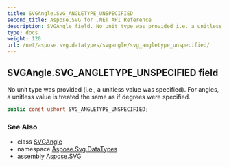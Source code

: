 ```yaml
---
title: SVGAngle.SVG_ANGLETYPE_UNSPECIFIED
second_title: Aspose.SVG for .NET API Reference
description: SVGAngle field. No unit type was provided i.e. a unitless value was specified. For angles a unitless value is treated the same as if degrees were specified
type: docs
weight: 120
url: /net/aspose.svg.datatypes/svgangle/svg_angletype_unspecified/
---
```

## SVGAngle.SVG_ANGLETYPE_UNSPECIFIED field

No unit type was provided (i.e., a unitless value was specified). For angles, a unitless value is treated the same as if degrees were specified.

```csharp
public const ushort SVG_ANGLETYPE_UNSPECIFIED;
```

### See Also

* class [SVGAngle](../)
* namespace [Aspose.Svg.DataTypes](../../../aspose.svg.datatypes/)
* assembly [Aspose.SVG](../../../)
